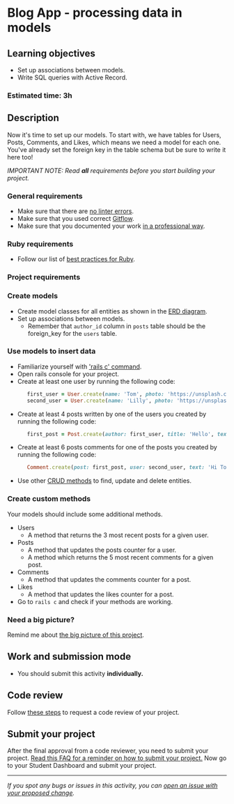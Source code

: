 # Blog App - processing data in models

## Learning objectives
- Set up associations between models.
- Write SQL queries with Active Record.

### Estimated time: 3h

## Description
Now it's time to set up our models. To start with, we have tables for Users, Posts, Comments, and Likes, which means we need a model for each one. You've already set the foreign key in the table schema but be sure to write it here too!

*IMPORTANT NOTE: Read **all** requirements before you start building your project.*

### General requirements

- Make sure that there are [no linter errors](https://github.com/microverseinc/linters-config).
- Make sure that you used correct [Gitflow](https://github.com/microverseinc/curriculum-transversal-skills/blob/main/git-github/articles/gitflow.md).
- Make sure that you documented your work [in a professional way](https://github.com/microverseinc/curriculum-transversal-skills/blob/main/documentation/articles/professional_repo_rules.md).

### Ruby requirements
- Follow our list of [best practices for Ruby](https://github.com/microverseinc/curriculum-ruby/blob/main/articles/ruby_best_practices.md).

### Project requirements

### Create models
-  Create model classes for all entities as shown in the [ERD diagram](../images/blog_app_erd_v1_1.png).
-  Set up associations between models.
    - Remember that `author_id` column in `posts` table should be the foreign_key for the `users` table.

### Use models to insert data
- Familiarize yourself with ['rails c' command](https://guides.rubyonrails.org/command_line.html#bin-rails-console).
- Open rails console for your project.
- Create at least one user by running the following code:
    ```ruby
       first_user = User.create(name: 'Tom', photo: 'https://unsplash.com/photos/F_-0BxGuVvo', bio: 'Teacher from Mexico.')
       second_user = User.create(name: 'Lilly', photo: 'https://unsplash.com/photos/F_-0BxGuVvo', bio: 'Teacher from Poland.')
    ```
- Create at least 4 posts written by one of the users you created by running the following code:
    ```ruby
       first_post = Post.create(author: first_user, title: 'Hello', text: 'This is my first post')
    ```
- Create at least 6 posts comments for one of the posts you created by running the following code:
    ```ruby
       Comment.create(post: first_post, user: second_user, text: 'Hi Tom!' )
    ```
- Use other [CRUD methods](https://github.com/microverseinc/curriculum-rails/blob/main/blog-app/lessons/active_record_crud.md) to find, update and delete entities.


### Create custom methods
Your models should include some additional methods.
-  Users
    - A method that returns the 3 most recent posts for a given user.
-  Posts
    - A method that updates the posts counter for a user.
    - A method which returns the 5 most recent comments for a given post.
-  Comments
    - A method that updates the comments counter for a post.
-  Likes
    - A method that updates the likes counter for a post.
- Go to `rails c` and check if your methods are working.

### Need a big picture?

Remind me about [the big picture of this project](../sneak_peek.md).

## Work and submission mode

- You should submit this activity **individually.**

## Code review

Follow [these steps](https://github.com/microverseinc/curriculum-transversal-skills/blob/main/code-review/articles/how_to_ask_for_a_code_review.md) to request a code review of your project.

## Submit your project

After the final approval from a code reviewer, you need to submit your project.
[Read this FAQ for a reminder on how to submit your project.](https://microverse.zendesk.com/hc/en-us/articles/360061344234)
Now go to your Student Dashboard and submit your project.

------

_If you spot any bugs or issues in this activity, you can [open an issue with your proposed change](https://github.com/microverseinc/curriculum-transversal-skills/blob/main/git-github/articles/open_issue.md)._
